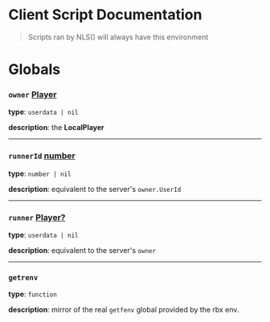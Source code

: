 <!---
@darkceius, Axype
-->

# Client Script Documentation

> Scripts ran by NLS() will always have this environment

# Globals

### `owner` [Player](https://create.roblox.com/docs/reference/engine/classes/Player)

**type**: `userdata | nil`

**description**: the **LocalPlayer**

---

### `runnerId` [number](https://create.roblox.com/docs/reference/engine/classes/number)

**type**: `number | nil`

**description**: equivalent to the server's `owner.UserId`

---

### `runner` [Player?](https://create.roblox.com/docs/reference/engine/classes/Player)

**type**: `userdata | nil`

**description**: equivalent to the server's `owner`

---

### `getrenv`

**type**: `function`

**description**: mirror of the real `getfenv` global provided by the rbx env.

